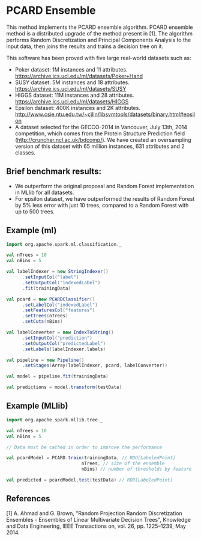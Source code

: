 # PCARD Ensemble

This method implements the PCARD ensemble algorithm. PCARD ensemble method is a distributed upgrade of the method present in [1].
The algorithm performs Random Discretization and Principal Components Analysis to the input data, then joins the results and trains a decision tree on it.

This software has been proved with five large real-world datasets such as:
- Poker dataset: 1M instances and 11 attributes. https://archive.ics.uci.edu/ml/datasets/Poker+Hand
- SUSY dataset: 5M instances and 18 attributes. https://archive.ics.uci.edu/ml/datasets/SUSY
- HIGGS dataset: 11M instances and 28 attributes. https://archive.ics.uci.edu/ml/datasets/HIGGS
- Epsilon dataset: 400K instances and 2K attributes. http://www.csie.ntu.edu.tw/~cjlin/libsvmtools/datasets/binary.html#epsilon
- A dataset selected for the GECCO-2014 in Vancouver, July 13th, 2014 competition, which comes from the Protein Structure Prediction field (http://cruncher.ncl.ac.uk/bdcomp/).
We have created an oversampling version of this dataset with 65 million instances, 631 attributes and 2 classes.

## Brief benchmark results:

* We outperform the original proposal and Random Forest implementation in MLlib for all datasets.
* For epsilon dataset, we have outperformed the results of Random Forest by 5% less error with just 10 trees, compared to a Random Forest with up to 500 trees.


## Example (ml)

```scala
import org.apache.spark.ml.classification._

val nTrees = 10
val nBins = 5

val labelIndexer = new StringIndexer()
      .setInputCol("label")
      .setOutputCol("indexedLabel")
      .fit(trainingData)

val pcard = new PCARDClassifier()
      .setLabelCol("indexedLabel")
      .setFeaturesCol("features")
      .setTrees(nTrees)
      .setCuts(nBins)

val labelConverter = new IndexToString()
      .setInputCol("prediction")
      .setOutputCol("predictedLabel")
      .setLabels(labelIndexer.labels)

val pipeline = new Pipeline()
      .setStages(Array(labelIndexer, pcard, labelConverter))

val model = pipeline.fit(trainingData)

val predictions = model.transform(testData)
```

## Example (MLlib)


```scala
import org.apache.spark.mllib.tree._

val nTrees = 10
val nBins = 5

// Data must be cached in order to improve the performance

val pcardModel = PCARD.train(trainingData, // RDD[LabeledPoint]
                            nTrees, // size of the ensemble
                            nBins) // number of thresholds by feature

val predicted = pcardModel.test(testData) // RDD[LabeledPoint]
```

## References

[1] A. Ahmad and G. Brown,
"Random Projection Random Discretization Ensembles - Ensembles of Linear Multivariate Decision Trees",
Knowledge and Data Engineering, IEEE Transactions on, vol. 26, pp. 1225–1239, May 2014.
